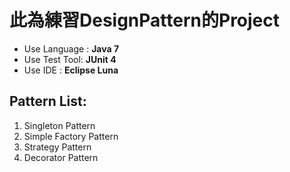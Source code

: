 此為練習DesignPattern的Project
===

- Use Language : __Java 7__
- Use Test Tool: __JUnit 4__
- Use IDE : __Eclipse Luna__

Pattern List:
---

1. Singleton Pattern
2. Simple Factory Pattern
3. Strategy Pattern
4. Decorator Pattern